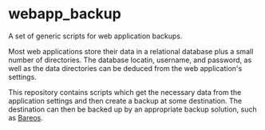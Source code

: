 # webapp_backup

A set of generic scripts for web application backups.

Most web applications store their data in a relational database plus a small number of directories.
The database locatin, username, and password, as well as the data directories can be deduced from the web application's settings.

This repository contains scripts which get the necessary data from the application settings and then create a backup at some destination.
The destination can then be backed up by an appropriate backup solution, such as [Bareos](https://github.com/bareos/bareos).
